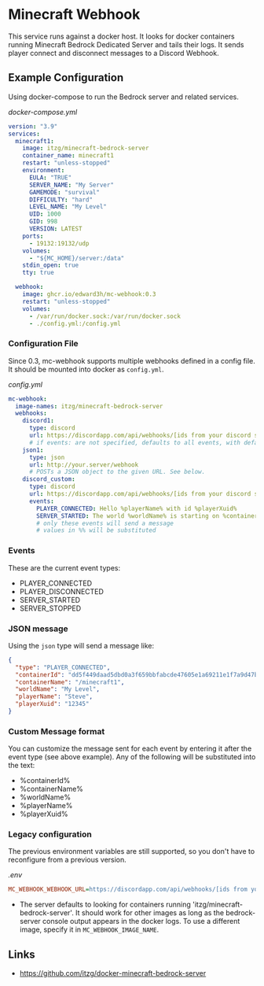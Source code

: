 # Minecraft Webhook

This service runs against a docker host. 
It looks for docker containers running Minecraft Bedrock Dedicated Server and tails their logs.
It sends player connect and disconnect messages to a Discord Webhook.

## Example Configuration

Using docker-compose to run the Bedrock server and related services.

_docker-compose.yml_

```yaml
version: "3.9"
services:
  minecraft1:
    image: itzg/minecraft-bedrock-server
    container_name: minecraft1
    restart: "unless-stopped"
    environment:
      EULA: "TRUE"
      SERVER_NAME: "My Server"
      GAMEMODE: "survival"
      DIFFICULTY: "hard"
      LEVEL_NAME: "My Level"
      UID: 1000
      GID: 998
      VERSION: LATEST
    ports:
      - 19132:19132/udp
    volumes:
      - "${MC_HOME}/server:/data"
    stdin_open: true
    tty: true

  webhook:
    image: ghcr.io/edward3h/mc-webhook:0.3
    restart: "unless-stopped"
    volumes:
      - /var/run/docker.sock:/var/run/docker.sock
      - ./config.yml:/config.yml
```

### Configuration File
Since 0.3, mc-webhook supports multiple webhooks defined in a config file. It should be mounted into docker as `config.yml`.

_config.yml_
```yaml
mc-webhook:
  image-names: itzg/minecraft-bedrock-server
  webhooks:
    discord1:
      type: discord
      url: https://discordapp.com/api/webhooks/[ids from your discord server]
      # if events: are not specified, defaults to all events, with default messages
    json1:
      type: json
      url: http://your.server/webhook
      # POSTs a JSON object to the given URL. See below.
    discord_custom:
      type: discord
      url: https://discordapp.com/api/webhooks/[ids from your discord server]
      events:
        PLAYER_CONNECTED: Hello %playerName% with id %playerXuid%
        SERVER_STARTED: The world %worldName% is starting on %containerName%
        # only these events will send a message
        # values in %% will be substituted
```
### Events
These are the current event types:
* PLAYER_CONNECTED
* PLAYER_DISCONNECTED
* SERVER_STARTED
* SERVER_STOPPED

### JSON message
Using the `json` type will send a message like:
```json
{
  "type": "PLAYER_CONNECTED",
  "containerId": "dd5f449daad5dbd0a3f659bbfabcde47605e1a69211e1f7a9d47b758cc54",
  "containerName": "/minecraft1",
  "worldName": "My Level",
  "playerName": "Steve",
  "playerXuid": "12345"
}
```

### Custom Message format
You can customize the message sent for each event by entering it after the event type (see above example). 
Any of the following will be substituted into the text:
* %containerId%
* %containerName%
* %worldName%
* %playerName%
* %playerXuid%

### Legacy configuration
The previous environment variables are still supported, so you don't have to reconfigure from a previous version.

_.env_

```ini
MC_WEBHOOK_WEBHOOK_URL=https://discordapp.com/api/webhooks/[ids from your discord server]
```
* The server defaults to looking for containers running 'itzg/minecraft-bedrock-server'. It should work for other images as long as the bedrock-server console output appears in the docker logs. To use a different image, specify it in `MC_WEBHOOK_IMAGE_NAME`.

## Links

* https://github.com/itzg/docker-minecraft-bedrock-server